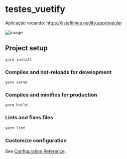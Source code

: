 # testes_vuetify

Aplicação rodando: https://listafilmes.netlify.app/popular

![image](https://github.com/user-attachments/assets/43df371a-58f2-42d2-ad30-072b4e5ddc67)

## Project setup
```
yarn install
```

### Compiles and hot-reloads for development
```
yarn serve
```

### Compiles and minifies for production
```
yarn build
```

### Lints and fixes files
```
yarn lint
```

### Customize configuration
See [Configuration Reference](https://cli.vuejs.org/config/).
